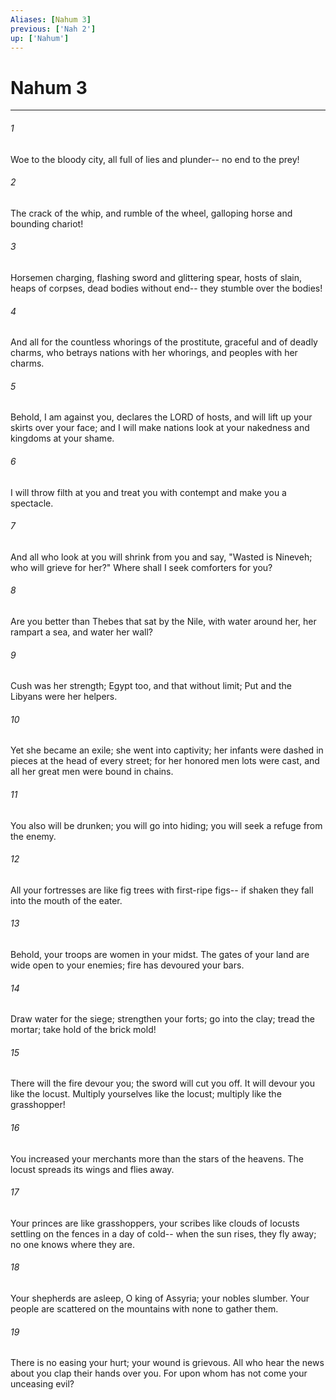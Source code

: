 ```yaml
---
Aliases: [Nahum 3]
previous: ['Nah 2']
up: ['Nahum']
---
```

# Nahum 3
***



###### 1 
Woe to the bloody city, all full of lies and plunder-- no end to the prey! 

###### 2 
The crack of the whip, and rumble of the wheel, galloping horse and bounding chariot! 

###### 3 
Horsemen charging, flashing sword and glittering spear, hosts of slain, heaps of corpses, dead bodies without end-- they stumble over the bodies! 

###### 4 
And all for the countless whorings of the prostitute, graceful and of deadly charms, who betrays nations with her whorings, and peoples with her charms. 

###### 5 
Behold, I am against you, declares the LORD of hosts, and will lift up your skirts over your face; and I will make nations look at your nakedness and kingdoms at your shame. 

###### 6 
I will throw filth at you and treat you with contempt and make you a spectacle. 

###### 7 
And all who look at you will shrink from you and say, "Wasted is Nineveh; who will grieve for her?" Where shall I seek comforters for you? 

###### 8 
Are you better than Thebes that sat by the Nile, with water around her, her rampart a sea, and water her wall? 

###### 9 
Cush was her strength; Egypt too, and that without limit; Put and the Libyans were her helpers. 

###### 10 
Yet she became an exile; she went into captivity; her infants were dashed in pieces at the head of every street; for her honored men lots were cast, and all her great men were bound in chains. 

###### 11 
You also will be drunken; you will go into hiding; you will seek a refuge from the enemy. 

###### 12 
All your fortresses are like fig trees with first-ripe figs-- if shaken they fall into the mouth of the eater. 

###### 13 
Behold, your troops are women in your midst. The gates of your land are wide open to your enemies; fire has devoured your bars. 

###### 14 
Draw water for the siege; strengthen your forts; go into the clay; tread the mortar; take hold of the brick mold! 

###### 15 
There will the fire devour you; the sword will cut you off. It will devour you like the locust. Multiply yourselves like the locust; multiply like the grasshopper! 

###### 16 
You increased your merchants more than the stars of the heavens. The locust spreads its wings and flies away. 

###### 17 
Your princes are like grasshoppers, your scribes like clouds of locusts settling on the fences in a day of cold-- when the sun rises, they fly away; no one knows where they are. 

###### 18 
Your shepherds are asleep, O king of Assyria; your nobles slumber. Your people are scattered on the mountains with none to gather them. 

###### 19 
There is no easing your hurt; your wound is grievous. All who hear the news about you clap their hands over you. For upon whom has not come your unceasing evil?
